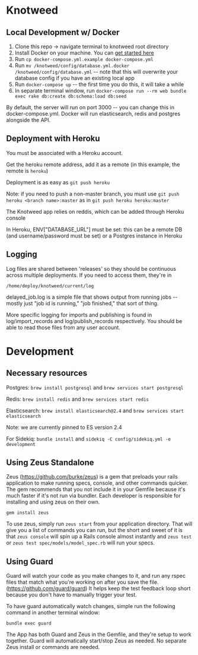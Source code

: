 Knotweed
========================

Local Development w/ Docker
-------------------------------
1. Clone this repo -> navigate terminal to knotweed root directory
2. Install Docker on your machine. You can [get started here](https://www.docker.com/get-started)
3. Run `cp docker-compose.yml.example docker-compose.yml`
4. Run `mv /knotweed/config/database.yml.docker /knotweed/config/database.yml` -- note that this will overwrite your database config if you have an existing local app
5. Run `docker-compose up` -- the first time you do this, it will take a while
6. In separate terminal window, run `docker-compose run --rm web bundle exec rake db:create db:schema:load db:seed`

By default, the server will run on port 3000 -- you can change this in docker-compose.yml. Docker will run elasticsearch, redis and postgres alongside the API.

Deployment with Heroku
--------------------------
You must be associated with a Heroku account.

Get the heroku remote address, add it as a remote (in this example, the remote is `heroku`)

Deployment is as easy as `git push heroku`

Note: if you need to push a non-master branch, you must use `git push heroku <branch name>:master` as in `git push heroku heroku:master`

The Knotweed app relies on reddis, which can be added through Heroku console

In Heroku, ENV["DATABASE_URL"] must be set: this can be a remote DB (and username/password must be set) or a Postgres instance in Heroku

Logging
--------------------------
Log files are shared between 'releases' so they should be continuous across multiple deployments. If you need to access them, they're in

    /home/deploy/knotweed/current/log

delayed_job.log is a simple file that shows output from running jobs -- mostly just "job id is running," "job finished," that sort of thing.

More specific logging for imports and publishing is found in log/import_records and log/publish_records respectively. You should be able to read those files from any user account.

Development
=========================

Necessary resources
--------------------------
Postgres: `brew install postgresql` and `brew services start postgresql`

Redis: `brew install redis` and `brew services start redis`

Elasticsearch: `brew install elasticsearch@2.4` and `brew services start elasticsearch`

Note: we are currently pinned to ES version 2.4

For Sidekiq: `bundle install` and `sidekiq -C config/sidekiq.yml -e development`

Using Zeus Standalone
--------------------------
Zeus (https://github.com/burke/zeus) is a gem that preloads your rails application to make running specs, console, and other commands quicker. The gem recommends that you not include it in your Gemfile because it's much faster if it's not run via bundler. Each developer is responsible for installing and using zeus on their own.

    gem install zeus

To use zeus, simply run `zeus start` from your application directory. That will give you a list of commands you can run, but the short and sweet of it is that `zeus console` will spin up a Rails console almost instantly and `zeus test` or `zeus test spec/models/model_spec.rb` will run your specs.

Using Guard
-------------------------------
Guard will watch your code as you make changes to it, and run any rspec files that match what you're working on after you save the file. (https://github.com/guard/guard) It helps keep the test feedback loop short because you don't have to manually trigger your test.

To have guard automatically watch changes, simple run the following command in another terminal window:

    bundle exec guard

The App has both Guard and Zeus in the Gemfile, and they're setup to work together.  Guard will automatically start/stop Zeus as needed. No separate Zeus install or commands are needed.
